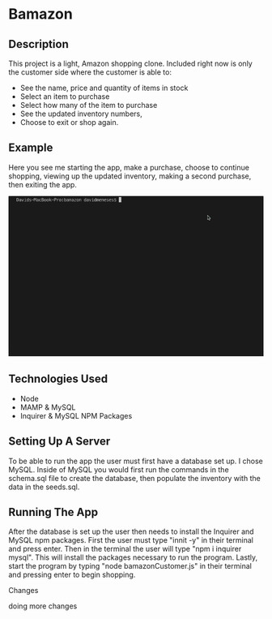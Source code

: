 # Bamazon

## Description

This project is a light, Amazon shopping clone. Included right now is only the customer side where the customer is able to:

- See the name, price and quantity of items in stock
- Select an item to purchase
- Select how many of the item to purchase
- See the updated inventory numbers,
- Choose to exit or shop again.

## Example

Here you see me starting the app, make a purchase, choose to continue shopping, viewing up the updated inventory, making a second purchase, then exiting the app.

![bamazon gif](./bamazon.gif)

## Technologies Used

- Node
- MAMP & MySQL
- Inquirer & MySQL NPM Packages

## Setting Up A Server

To be able to run the app the user must first have a database set up. I chose MySQL. Inside of MySQL you would first run the commands in the schema.sql file to create the database, then populate the inventory with the data in the seeds.sql.

## Running The App

After the database is set up the user then needs to install the Inquirer and MySQL npm packages. First the user must type "innit -y" in their terminal and press enter. Then in the terminal the user will type "npm i inquirer mysql". This will install the packages necessary to run the program. Lastly, start the program by typing "node bamazonCustomer.js" in their terminal and pressing enter to begin shopping.

Changes

doing more changes
